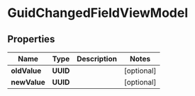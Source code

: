 

# GuidChangedFieldViewModel


## Properties

| Name | Type | Description | Notes |
|------------ | ------------- | ------------- | -------------|
|**oldValue** | **UUID** |  |  [optional] |
|**newValue** | **UUID** |  |  [optional] |



